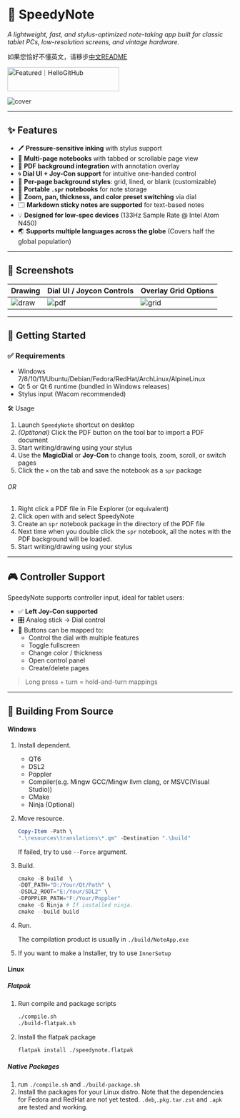 ﻿# 📝 SpeedyNote

_A lightweight, fast, and stylus-optimized note-taking app built for classic tablet PCs, low-resolution screens, and
vintage hardware._

如果您恰好不懂英文，请移步[中文README](./readme/zh_Hans.md)

<a href="https://hellogithub.com/repository/alpha-liu-01/SpeedyNote" target="_blank"><img src="https://abroad.hellogithub.com/v1/widgets/recommend.svg?rid=e86680d007424ab59d68d5e787ad5c12&claim_uid=e5oCIWstjbEUv9D" alt="Featured｜HelloGitHub" style="width: 250px; height: 54px;" width="250" height="54" /></a>

![cover](https://i.imgur.com/U161QSH.png)

---

## ✨ Features

- 🖊️ **Pressure-sensitive inking** with stylus support
- 📄 **Multi-page notebooks** with tabbed or scrollable page view
- 📌 **PDF background integration** with annotation overlay
- 🌀 **Dial UI + Joy-Con support** for intuitive one-handed control
- 🎨 **Per-page background styles**: grid, lined, or blank (customizable)
- 💾 **Portable `.spr` notebooks** for note storage
- 🔎 **Zoom, pan, thickness, and color preset switching** via dial
- 🗔 **Markdown sticky notes are supported** for text-based notes
- 💡 **Designed for low-spec devices** (133Hz Sample Rate @ Intel Atom N450)
- 🌏 **Supports multiple languages across the globe** (Covers half the global population)

---

## 📸 Screenshots

| Drawing                                  | Dial UI / Joycon Controls               | Overlay Grid Options                     |
|------------------------------------------|-----------------------------------------|------------------------------------------|
| ![draw](https://i.imgur.com/iARL6Vo.gif) | ![pdf](https://i.imgur.com/NnrqOQQ.gif) | ![grid](https://i.imgur.com/YaEdx1p.gif) |

---

## 🚀 Getting Started

### ✅ Requirements

- Windows 7/8/10/11/Ubuntu/Debian/Fedora/RedHat/ArchLinux/AlpineLinux
- Qt 5 or Qt 6 runtime (bundled in Windows releases)
- Stylus input (Wacom recommended)

🛠️ Usage

1. Launch `SpeedyNote` shortcut on desktop
2. *(Optitonal)* Click the PDF button on the tool bar to import a PDF document
3. Start writing/drawing using your stylus
4. Use the **MagicDial** or **Joy-Con** to change tools, zoom, scroll, or switch pages
5. Click the `×` on the tab and save the notebook as a `spr` package

###### OR

1. Right click a PDF file in File Explorer (or equivalent)
2. Click open with and select SpeedyNote
3. Create an `spr` notebook package in the directory of the PDF file
4. Next time when you double click the `spr` notebook, all the notes with the PDF background will be loaded.
5. Start writing/drawing using your stylus

---


## 🎮 Controller Support

SpeedyNote supports controller input, ideal for tablet users:

- ✅ **Left Joy-Con supported**
- 🎛️ Analog stick → Dial control
- 🔘 Buttons can be mapped to:
    - Control the dial with multiple features
    - Toggle fullscreen
    - Change color / thickness
    - Open control panel
    - Create/delete pages

> Long press + turn = hold-and-turn mappings

---

## 📁 Building From Source

#### Windows

1. Install dependent.

    - QT6
    - DSL2
    - Poppler
    - Compiler(e.g. Mingw GCC/Mingw llvm clang, or MSVC(Visual Studio))
    - CMake
    - Ninja (Optional)

2. Move resource.
    
    ```PowerShell
    Copy-Item -Path \
   ".\resources\translations\*.qm" -Destination ".\build"
    ```
    If failed, try to use `--Force` argument.

3. Build.
    
    ```PowerShell
    cmake -B build  \
    -DQT_PATH="D:/Your/Qt/Path" \
    -DSDL2_ROOT="E:/Your/SDL2" \
    -DPOPPLER_PATH="F:/Your/Poppler"
    cmake -G Ninja # If installed ninja. 
    cmake --build build
   ```

4. Run.

    The compilation product is usually in `./build/NoteApp.exe`

5. If you want to make a Installer, try to use `InnerSetup`

#### Linux

##### Flatpak

1. Run compile and package scripts

   ```bash
   ./compile.sh
   ./build-flatpak.sh
   ```

2. Install the flatpak package

   ```bash
   flatpak install ./speedynote.flatpak
   ```

##### Native Packages

1. run `./compile.sh` and `./build-package.sh`
2. Install the packages for your Linux distro. Note that the dependencies for Fedora and RedHat are not yet tested.
   `.deb`,`.pkg.tar.zst` and `.apk` are tested and working.
   
